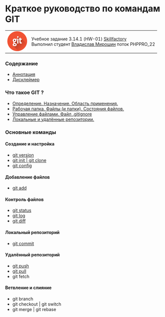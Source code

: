 # Краткое руководство по командам GIT # 

<table>
  <tr>
    <td><a href="https://git-scm.com/"><img src="./assets/git_64.png"></img></a></td>
    <td>
Учебное задание 3.14.1 (HW-01) <a href="https://skillfactory.ru/">Skillfactory</a> <br> 
Выполнил студент <a href="https://github.com/Vlad-Miroshin">Владислав Мирошин</a> поток PHPPRO_22 
    </td>
  </tr>
</table>



### Содержание

- [Аннотация](./partials/annotation.md)
- [Дисклеймер](./partials/disclaimer.md)

### Что такое GIT ?

- [Определение. Назначение. Область применения.](./partials/intro.md)
- [Рабочая папка. Файлы (и папки). Состояния файлов.](./partials/intro_workfolder.md)
- [Управление файлами. Файл .gitignore](./partials/intro_files.md)
- [Локальные и удалённые репозитории.](./partials/intro_repo.md)

### Основные команды

#### Создание и настройка

- [git version](./partials/git_version.md)
- [git init | git clone](./partials/git_init_clone.md)
- [git config](./partials/git_config.md)

#### Добавление файлов

- [git add](./partials/git_add.md)

#### Контроль файлов

- [git status](./partials/git_status.md)
- [git log](./partials/git_log.md)
- [git diff](./partials/git_diff.md)

#### Локальный репозиторий

- [git commit](./partials/git_commit.md)

#### Удалённый репозиторий

- [git push](./partials/git_push.md)
- [git pull](./partials/git_pull.md)
- git fetch

#### Ветвление и слияние

- git branch
- git checkout | git switch
- git merge | git rebase
